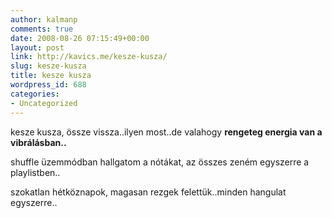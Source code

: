 ```yaml
---
author: kalmanp
comments: true
date: 2008-08-26 07:15:49+00:00
layout: post
link: http://kavics.me/kesze-kusza/
slug: kesze-kusza
title: kesze kusza
wordpress_id: 688
categories:
- Uncategorized
---
```



kesze kusza, össze vissza..ilyen most..de valahogy **rengeteg energia van a vibrálásban..**  

shuffle üzemmódban hallgatom a nótákat, az összes zeném egyszerre a playlistben..  

szokatlan hétköznapok, magasan rezgek felettük..minden hangulat egyszerre..  

 

